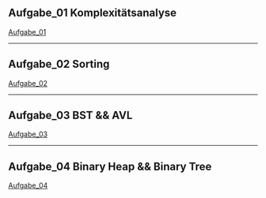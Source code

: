 ## Aufgabe_01 Komplexitätsanalyse
[Aufgabe_01](https://github.com/dai2125/Algorithmen_Datenstrukturen_Seminar/tree/master/src/Aufgabe_01_Komplexit%C3%A4tsanalyse)
****

## Aufgabe_02 Sorting

[Aufgabe_02](https://github.com/dai2125/Algorithmen_Datenstrukturen_Seminar/tree/master/src/Aufgabe_02_Sorting)
****

## Aufgabe_03 BST && AVL
[Aufgabe_03](https://github.com/dai2125/Algorithmen_Datenstrukturen_Seminar/tree/master/src/Aufgabe_03_Trees)
****

## Aufgabe_04 Binary Heap && Binary Tree
[Aufgabe_04](https://github.com/dai2125/Algorithmen_Datenstrukturen_Seminar/tree/master/src/Aufgabe_04_Trees_And_Heaps)
